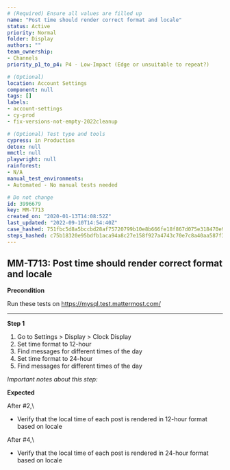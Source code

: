 ```yaml
---
# (Required) Ensure all values are filled up
name: "Post time should render correct format and locale"
status: Active
priority: Normal
folder: Display
authors: ""
team_ownership: 
- Channels
priority_p1_to_p4: P4 - Low-Impact (Edge or unsuitable to repeat?)

# (Optional)
location: Account Settings
component: null
tags: []
labels: 
- account-settings
- cy-prod
- fix-versions-not-empty-2022cleanup

# (Optional) Test type and tools
cypress: in Production
detox: null
mmctl: null
playwright: null
rainforest: 
- N/A
manual_test_environments: 
- Automated - No manual tests needed

# Do not change
id: 3996679
key: MM-T713
created_on: "2020-01-13T14:08:52Z"
last_updated: "2022-09-10T14:54:40Z"
case_hashed: 751fbc5d8a5bccbd28af75720799b10e8b666fe18f867d075e318470e98d1114d3a2ab151a3aced6e0180e04035a2a5a
steps_hashed: c75b18320e95bdfb1aca94a8c27e158f927a4743c70e7c8a40aa587f34fef4afe51e5f9e88ea7661e8060c1d44bfd4f0
---
```


<!-- (Auto-generated) Based on frontmatter's "key" and "name" -->

## MM-T713: Post time should render correct format and locale

**Precondition**

Run these tests on <https://mysql.test.mattermost.com/>

---

**Step 1**

1. Go to Settings > Display > Clock Display
2. Set time format to 12-hour
3. Find messages for different times of the day
4. Set time format to 24-hour
5. Find messages for different times of the day

_Important notes about this step:_

**Expected**

After #2,\\

- Verify that the local time of each post is rendered in 12-hour format based on locale

After #4,\\

- Verify that the local time of each post is rendered in 24-hour format based on locale
